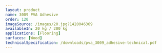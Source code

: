 ```yaml
---
layout: product
name: 3009 PVA Adhesive
order: 120
imageSource: /images/20.jpg?1420046369
availableIn: 20 kg / 200 kg
applications: [Flooring]
surfaces: [Wood]
technicalSpecification: /downloads/pva_3009_adhesive-technical.pdf
---
```


